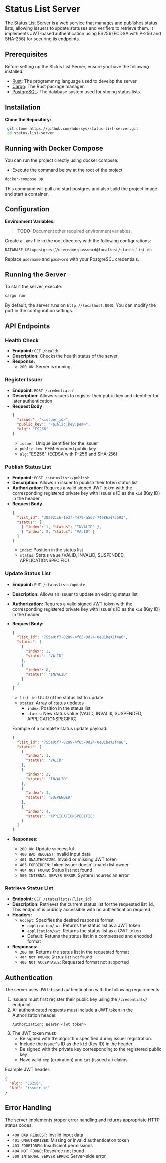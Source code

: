 # Status List Server

The Status List Server is a web service that manages and publishes status lists, allowing issuers to update statuses and verifiers to retrieve them. It implements JWT-based authentication using ES256 (ECDSA with P-256 and SHA-256) for securing its endpoints.

## Prerequisites

Before setting up the Status List Server, ensure you have the following installed:

- [Rust](https://www.rust-lang.org/tools/install): The programming language used to develop the server.
- [Cargo](https://doc.rust-lang.org/cargo/getting-started/installation.html): The Rust package manager.
- [PostgreSQL](https://www.postgresql.org/download/): The database system used for storing status lists.

## Installation

**Clone the Repository:**

```bash
 git clone https://github.com/adorsys/status-list-server.git
 cd status-list-server
```

## Running with Docker Compose

You can run the project directly using docker compose:

- Execute the command below at the root of the project

```sh
docker-compose up
```

This command will pull and start postgres and also build the project image and start a container.

## Configuration

**Environment Variables:**

> **TODO:** Document other required environment variables.

Create a `.env` file in the root directory with the following configurations:

```env
DATABASE_URL=postgres://username:password@localhost/status_list_db
```

Replace `username` and `password` with your PostgreSQL credentials.

## Running the Server

To start the server, execute:

```bash
cargo run
```

By default, the server runs on `http://localhost:8000`. You can modify the port in the configuration settings.

## API Endpoints

### Health Check

- **Endpoint:** `GET /health`
- **Description:** Checks the health status of the server.
- **Response:**
  - `200 OK`: Server is running.

### Register Issuer

- **Endpoint**: `POST /credentials/`
- **Description**: Allows issuers to register their public key and identifier for later authentication
- **Request Body**
  ```json
  {
    "issuer": "<issuer_id>",
    "public_key": "<public_key.pem>",
    "alg": "ES256"
  }
  ```
  - `issuer`: Unique identifier for the issuer
  - `public_key`: PEM-encoded public key
  - `alg`: "ES256" (ECDSA with P-256 and SHA-256)

### Publish Status List

- **Endpoint**: `POST /statuslists/publish`
- **Description**: Allows an issuer to publish their token status list
- **Authorization**: Requires a valid signed JWT token with the corresponding registered private key with issuer's ID as the `kid` (Key ID) in the header
- **Request Body**
  ```json
  {
    "list_id": "30202cc6-1e3f-4479-a567-74e86ad73693",
    "status": [
      { "index": 1, "status": "INVALID" },
      { "index": 8, "status": "VALID" }
    ]
  }
  ```
  - `index`: Position in the status list
  - `status`: Status value (VALID, INVALID, SUSPENDED, APPLICATIONSPECIFIC)

### Update Status List

- **Endpoint:** `PUT /statuslists/update`
- **Description:** Allows an issuer to update an existing status list
- **Authorization:** Requires a valid signed JWT token with the corresponding registered private key with issuer's ID as the `kid` (Key ID) in the header
- **Request Body:**

  ```json
  {
    "list_id": "755a0cf7-8289-4f65-9d24-0e01be92f4a6",
    "status": [
      {
        "index": 1,
        "status": "VALID"
      },
      {
        "index": 8,
        "status": "INVALID"
      }
    ]
  }
  ```

  - `list_id`: UUID of the status list to update
  - `status`: Array of status updates
    - `index`: Position in the status list
    - `status`: New status value (VALID, INVALID, SUSPENDED, APPLICATIONSPECIFIC)

  Example of a complete status update payload:

  ```json
  {
    "list_id": "755a0cf7-8289-4f65-9d24-0e01be92f4a6",
    "status": [
      {
        "index": 1,
        "status": "VALID"
      },
      {
        "index": 2,
        "status": "INVALID"
      },
      {
        "index": 3,
        "status": "SUSPENDED"
      },
      {
        "index": 4,
        "status": "APPLICATIONSPECIFIC"
      }
    ]
  }
  ```

- **Responses:**
  - `200 OK`: Update successful
  - `400 BAD REQUEST`: Invalid input data
  - `401 UNAUTHORIZED`: Invalid or missing JWT token
  - `403 FORBIDDEN`: Token issuer doesn't match list owner
  - `404 NOT FOUND`: Status list not found
  - `500 INTERNAL SERVER ERROR`: System incurred an error

### Retrieve Status List

- **Endpoint:** `GET /statuslists/{list_id}`
- **Description:** Retrieves the current status list for the requested list_id. This endpoint is publicly accessible with no authentication required.
- **Headers:**
  - `Accept`: Specifies the desired response format
    - `application/jwt`: Returns the status list as a JWT token
    - `application/cwt`: Returns the status list as a CWT token
    - Default: Returns the status list in a compressed and encoded format
- **Responses:**
  - `200 OK`: Returns the status list in the requested format
  - `404 NOT FOUND`: Status list not found
  - `406 NOT ACCEPTABLE`: Requested format not supported

## Authentication

The server uses JWT-based authentication with the following requirements:

1. Issuers must first register their public key using the `/credentials/` endpoint
2. All authenticated requests must include a JWT token in the Authorization header:
   ```
   Authorization: Bearer <jwt_token>
   ```
3. The JWT token must:
   - Be signed with the algorithm specified during issuer registration.
   - Include the issuer's ID as the `kid` (Key ID) in the header
   - Be signed with the private key corresponding to the registered public key
   - Have valid `exp` (expiration) and `iat` (issued at) claims

Example JWT header:

```json
{
  "alg": "ES256",
  "kid": "issuer-id"
}
```

## Error Handling

The server implements proper error handling and returns appropriate HTTP status codes:

- `400 BAD REQUEST`: Invalid input data
- `401 UNAUTHORIZED`: Missing or invalid authentication token
- `403 FORBIDDEN`: Insufficient permissions
- `404 NOT FOUND`: Resource not found
- `500 INTERNAL SERVER ERROR`: Server-side error
